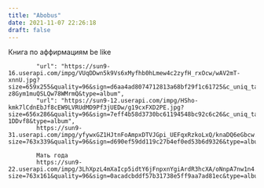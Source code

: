```yaml
---
title: "Abobus"
date: 2021-11-07 22:26:18
draft: false
---
```


Книга по аффирмациям be like

            "url": "https://sun9-16.userapi.com/impg/VUqDDwn5k9Vs6xMyfhb0hLmew4c2zyfH_rxOcw/wAV2mT-xnnU.jpg?size=659x255&quality=96&sign=d6aa4ad8074712813a68bf29f1c61725&c_uniq_tag=YSTZaANsKjeIn2CtIY_2AO-z8Gym1muQSLQw78WMrmQ&type=album",
            "url": "https://sun9-12.userapi.com/impg/HSho-kmk7lCdnEbJf8cEW9LVRUdMD9Pf3jUEDw/g19cxFXD2PE.jpg?size=656x286&quality=96&sign=7eff4b58d3730bc61194548bc92c6c26&c_uniq_tag=Z_ctYSTSS9cMvvnr1wl5C5d2t05i0TBu_lVg-1DDvf8&type=album",
            https://sun9-31.userapi.com/impg/yfywxGZ1HJtnFoAmpxDTVJGpi_UEFqxRzkoLxQ/knaDQ6eGbcw.jpg?size=763x339&quality=96&sign=d690ef59dd119c27b4ef0ed53b6d9326&type=album

            Мать года
            https://sun9-22.userapi.com/impg/3LhXpzL4mXaIcp5idtY6jFnpxnYgiArdR3hcXA/oNnpA7nw1n4.jpg?size=763x161&quality=96&sign=0acadcbddf57b31738e5ff9aa7ad81ec&type=album
